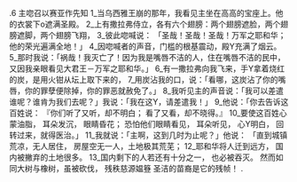 .6 
主唿召以赛亚作先知 
1_当乌西雅王崩的那年，我看见主坐在高高的宝座上。他的衣裳下o遮满圣殿。 2_上有撒拉弗侍立，各有六个翅膀：两个翅膀遮脸，两个翅膀遮脚，两个翅膀飞翔， 3_彼此唿喊说： 
「圣哉！圣哉！圣哉！万军之耶和华； 
他的荣光遍满全地！」 
4_因唿喊者的声音，门槛的根基震动，殿Y充满了烟云。 5_那时我说：「祸哉！我灭亡了！因为我是嘴唇不洁的人，住在嘴唇不洁的民中，又因我亲眼看见大君王－万军之耶和华。」 
6_有一撒拉弗向我飞来，手Y拿着烧红的炭，是用火钳从坛上取下来的， 7_用炭沾我的口，说：「看哪，这炭沾了你的嘴唇，你的罪孽便除掉，你的罪恶就赦免了。」 8_我听见主的声音说：「我可以差遣谁呢？谁肯为我们去呢？」我说：「我在这Y，请差遣我！」 9_他说：「你去告诉这百姓说： 
『你们听了又听，却不明白； 
看了又看，却不晓得。』 
10_要使这百姓心蒙油脂， 
耳朵发沉， 
眼睛昏花； 
恐怕他们眼睛看见， 
耳朵听见， 
心Y明白， 
回转过来，就得医治。」 
11_我就说：「主啊，这到几时为止呢？」他说： 
「直到城镇荒凉，无人居住， 
房屋空无一人，土地极其荒芜； 
12_耶和华将人迁到远方， 
国内被撇弃的土地很多。 
13_国内剩下的人若还有十分之一， 
也必被吞灭。 
然而如同大树与橡树，虽被砍伐， 
残秩慈源媪簦 
圣洁的苗裔是它的残帧！ 
.